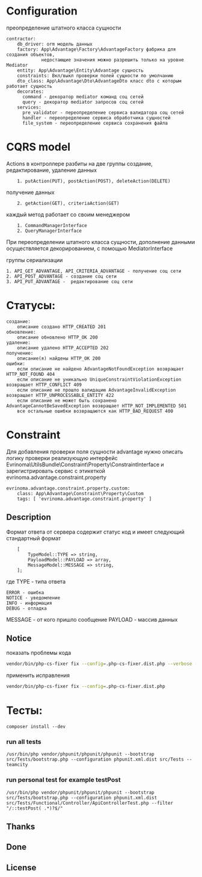 # Configuration

преопределение штатного класса сущности

    contractor:
        db_driver: orm модель данных
        factory: App\Advantage\Factory\AdvantageFactory фабрика для создания объектов,
                 недостающие значения можно разрешить только на уровне Mediator
        entity: App\Advantage\Entity\Advantage сущность
        constraints: Вкл/выкл проверки полей сущности по умолчанию 
        dto_class: App\Advantage\Dto\AdvantageDto класс dto с которым работает сущность
        decorates:
          command - декоратор mediator команд соц сетей 
          query - декоратор mediator запросов соц сетей
        services:
          pre_validator - переопределение сервиса валидатора соц сетей
          handler - переопределение сервиса обработчика сущностей
          file_system - переопределение сервиса сохранения файла

# CQRS model

Actions в контроллере разбиты на две группы
создание, редактирование, удаление данных

        1. putAction(PUT), postAction(POST), deleteAction(DELETE)
получение данных

        2. getAction(GET), criteriaAction(GET)

каждый метод работает со своим менеджером

        1. CommandManagerInterface
        2. QueryManagerInterface

При переопределении штатного класса сущности, дополнение данными осуществляется декорированием, с помощью MediatorInterface


группы  сериализации

    1. API_GET_ADVANTAGE, API_CRITERIA_ADVANTAGE - получение соц сети
    2. API_POST_ADVANTAGE - создание соц сети
    3. API_PUT_ADVANTAGE -  редактирование соц сети

# Статусы:

    создание:
        описание создано HTTP_CREATED 201
    обновление:
        описание обновлено HTTP_OK 200
    удаление:
        описание удалено HTTP_ACCEPTED 202
    получение:
        описание(я) найдены HTTP_OK 200
    ошибки:
        если описание не найдено AdvantageNotFoundException возвращает HTTP_NOT_FOUND 404
        если описание не уникально UniqueConstraintViolationException возвращает HTTP_CONFLICT 409
        если описание не прошло валидацию AdvantageInvalidException возвращает HTTP_UNPROCESSABLE_ENTITY 422
        если описание не может быть сохранено AdvantageCannotBeSavedException возвращает HTTP_NOT_IMPLEMENTED 501
        все остальные ошибки возвращаются как HTTP_BAD_REQUEST 400

# Constraint

Для добавления проверки поля сущности advantage нужно описать логику проверки реализующую интерфейс Evrinoma\UtilsBundle\Constraint\Property\ConstraintInterface и зарегистрировать сервис с этикеткой evrinoma.advantage.constraint.property

    evrinoma.advantage.constraint.property.custom:
        class: App\Advantage\Constraint\Property\Custom
        tags: [ 'evrinoma.advantage.constraint.property' ]

## Description
Формат ответа от сервера содержит статус код и имеет следующий стандартный формат
```text
    [
        TypeModel::TYPE => string,
        PayloadModel::PAYLOAD => array,
        MessageModel::MESSAGE => string,
    ];
```
где
TYPE - типа ответа

    ERROR - ошибка
    NOTICE - уведомление
    INFO - информация
    DEBUG - отладка

MESSAGE - от кого пришло сообщение
PAYLOAD - массив данных

## Notice

показать проблемы кода

```bash
vendor/bin/php-cs-fixer fix --config=.php-cs-fixer.dist.php --verbose --diff --dry-run
```

применить исправления

```bash
vendor/bin/php-cs-fixer fix --config=.php-cs-fixer.dist.php
```

# Тесты:

    composer install --dev

### run all tests

    /usr/bin/php vendor/phpunit/phpunit/phpunit --bootstrap src/Tests/bootstrap.php --configuration phpunit.xml.dist src/Tests --teamcity

### run personal test for example testPost

    /usr/bin/php vendor/phpunit/phpunit/phpunit --bootstrap src/Tests/bootstrap.php --configuration phpunit.xml.dist src/Tests/Functional/Controller/ApiControllerTest.php --filter "/::testPost( .*)?$/" 

## Thanks

## Done

## License

   